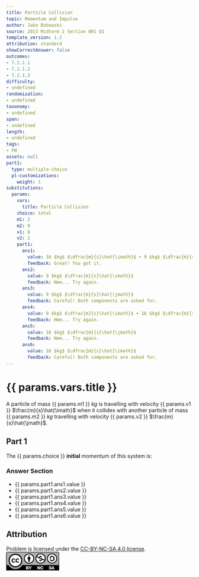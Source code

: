 ```yaml
---
title: Particle Collision
topic: Momentum and Impulse
author: Jake Bobowski
source: 2013 Midterm 2 Section 001 Q1
template_version: 1.2
attribution: standard
showCorrectAnswer: false
outcomes:
- 7.2.1.1
- 7.2.1.2
- 7.2.1.3
difficulty:
- undefined
randomization:
- undefined
taxonomy:
- undefined
span:
- undefined
length:
- undefined
tags:
- PW
assets: null
part1:
  type: multiple-choice
  pl-customizations:
    weight: 1
substitutions:
  params:
    vars:
      title: Particle Collision
    choice: total
    m1: 2
    m2: 9
    v1: 8
    v2: 1
    part1:
      ans1:
        value: 16 $kg$ $\dfrac{m}{s}\hat{\imath}$ + 9 $kg$ $\dfrac{m}{s}\hat{\jmath}$
        feedback: Great! You got it.
      ans2:
        value: 9 $kg$ $\dfrac{m}{s}\hat{\imath}$
        feedback: Hmm... Try again.
      ans3:
        value: 9 $kg$ $\dfrac{m}{s}\hat{\jmath}$
        feedback: Careful! Both components are asked for.
      ans4:
        value: 9 $kg$ $\dfrac{m}{s}\hat{\imath}$ + 16 $kg$ $\dfrac{m}{s}\hat{\jmath}$
        feedback: Hmm... Try again.
      ans5:
        value: 16 $kg$ $\dfrac{m}{s}\hat{\jmath}$
        feedback: Hmm... Try again.
      ans6:
        value: 16 $kg$ $\dfrac{m}{s}\hat{\imath}$
        feedback: Careful! Both components are asked for.
---
```

# {{ params.vars.title }}
A particle of mass {{ params.m1 }} $kg$ is travelling with velocity {{ params.v1 }} $\frac{m}{s}\hat{\imath}$ when it collides with another particle of mass {{ params.m2 }} $kg$ travelling with velocity {{ params.v2 }} $\frac{m}{s}\hat{\jmath}$.

## Part 1

The {{ params.choice }} **initial** momentum of this system is:

### Answer Section

- {{ params.part1.ans1.value }}
- {{ params.part1.ans2.value }}
- {{ params.part1.ans3.value }}
- {{ params.part1.ans4.value }}
- {{ params.part1.ans5.value }}
- {{ params.part1.ans6.value }}

## Attribution

Problem is licensed under the [CC-BY-NC-SA 4.0 license](https://creativecommons.org/licenses/by-nc-sa/4.0/).<br> ![The Creative Commons 4.0 license requiring attribution-BY, non-commercial-NC, and share-alike-SA license.](https://raw.githubusercontent.com/firasm/bits/master/by-nc-sa.png)